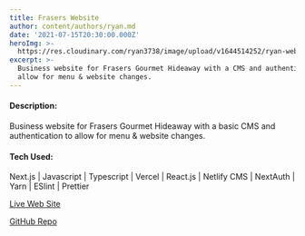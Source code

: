 ```yaml
---
title: Frasers Website
author: content/authors/ryan.md
date: '2021-07-15T20:30:00.000Z'
heroImg: >-
  https://res.cloudinary.com/ryan3738/image/upload/v1644514252/ryan-website/frasers-site-home-2020-06-30_130850_tqtcuv.png
excerpt: >-
  Business website for Frasers Gourmet Hideaway with a CMS and authentication to
  allow for menu & website changes.
---
```






#### Description: 
Business website for Frasers Gourmet Hideaway with a basic CMS and authentication to allow for menu & website changes.

####  Tech Used:
Next.js | Javascript | Typescript | Vercel | React.js | Netlify CMS | NextAuth | Yarn | ESlint | Prettier

[Live Web Site](https://frasersgh.com/)

[GitHub Repo](https://github.com/ryan3738/frasers-nextjs-site)
